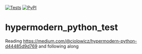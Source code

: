 [![Tests](https://github.com/john-ingles/hypermodern_python_test/workflows/Tests/badge.svg)](https://github.com/john-ingles/hypermodern_python_test/actions?workflow=Tests)
[![PyPI](https://img.shields.io/pypi/v/hypermodern-python.svg)](https://pypi.org/project/hypermodern-python-test-this-is-a-test/)
# hypermodern_python_test
Reading https://medium.com/@cjolowicz/hypermodern-python-d44485d9d769 and following along
